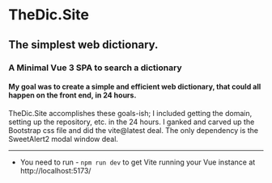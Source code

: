 # TheDic.Site
## The simplest web dictionary.

### A Minimal Vue 3 SPA to search a dictionary
#### My goal was to create a simple and efficient web dictionary, that could all happen on the front end, in 24 hours.

TheDic.Site accomplishes these goals-ish;  I included getting the domain, setting up the repository, etc. in the 24 hours.  I ganked and carved up the Bootstrap css file and did the vite@latest deal. The only dependency is the SweetAlert2 modal window deal.

---

- You need to run -  ```npm run dev```  to get Vite running your Vue instance at http://localhost:5173/




